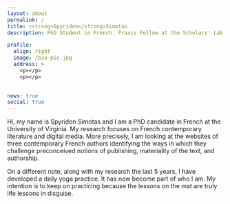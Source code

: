 ```yaml
---
layout: about
permalink: /
title: <strong>Spyridon</strong>Simotas
description: PhD Student in French. Praxis Fellow at the Scholars' Lab. 

profile:
  align: right
  image: /bio-pic.jpg
  address: >
    <p></p>
    <p></p>
    

news: true
social: true
---
```


Hi, my name is Spyridon Simotas and I am a PhD candidate in French at the University of Virginia. My research focuses on French contemporary literature and digital media. More precisely, I am looking at the websites of three contemporary French authors identifying the ways in which they challenge preconceived notions of publishing, materiality of the text, and authorship.  

On a different note, along with my research the last 5 years, I have developed a daily yoga practice. It has now become part of who I am. My intention is to keep on practicing because the lessons on the mat are truly life lessons in disguise.
